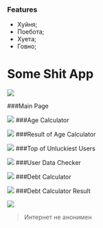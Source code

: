 ### Features

- Хуйня;
- Поебота;
- Хуета;
- Говно;


# Some Shit App

![](https://sun9-76.userapi.com/impg/iEa4CbxRR3-Ip5PxVmQ5oe1KY_rPHsfIIS97Mg/06wLsApF0Q4.jpg?size=640x640&quality=96&sign=290a248fcc955d762f48fc6c6fdc8408&type=album)

###Main Page

![](https://sun9-74.userapi.com/impg/aLvT80A61yblTqbjhXUc127gdec0HFZW9XZRgQ/qRFgjnBSU3g.jpg?size=1285x561&quality=96&sign=4966cb87fc87648bc8972e7e5fb92487&type=album)
###Age Calculator

![](https://sun9-23.userapi.com/impg/ktwVfWRudXavSWqlE2xWtvbwUsZ4Q_ur4IsYZw/auaR_A4ITQE.jpg?size=1283x638&quality=96&sign=c5d09c3e930be6f85963916b4fb4c8aa&type=album)
###Result of Age Calculator

![](https://sun1-56.userapi.com/impg/ND9qAzED7oJr6OtfglgUmeTMFh-1EVgPeJfk-Q/EP-9aD5tvzI.jpg?size=475x448&quality=96&sign=d73d86f0c48d9a07c1d95802cab3fede&type=album)
###Top of Unluckiest Users

![](https://sun9-15.userapi.com/impg/PXJhHlf9u-8A0cpSegjmeaVJaxnS7qJ-UmcYlg/UQB10O4I_6g.jpg?size=475x493&quality=96&sign=f46d9940539effad077d96a9a8e8893a&type=album)
###User Data Checker

![](https://sun9-61.userapi.com/impg/aJD2D_EJzi7x06IZM_kd5S_UsUFIIhMiGp_-1w/oq8VN3HCiuE.jpg?size=609x434&quality=96&sign=17760bf2100f19a330333fc484cf6c22&type=album)
###Debt Calculator

![](https://sun9-75.userapi.com/impg/kaQTu_sYZg6p6gTRzeSrr8kpyDMR2HtKI8uDew/ys9RrzB-nwo.jpg?size=1283x685&quality=96&sign=add78c7fa3c6d1e4623284ec8123297d&type=album)
###Debt Calculator Result

![](https://sun1-94.userapi.com/impg/1PUOnTDAKxM9-19tmdH_9uy2ecmuZKx3nT6ZnQ/q1XCfM-vmPA.jpg?size=683x719&quality=96&sign=98c48e3a10253f9f7cfdbcd566fb56f7&type=album)

>  Интернет не анонимен
